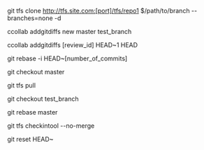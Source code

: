 git tfs clone http://tfs.site.com:[port]/tfs/repo1 $/path/to/branch --branches=none -d


ccollab addgitdiffs new master test_branch


ccollab addgitdiffs [review_id] HEAD~1 HEAD


git rebase -i HEAD~[number_of_commits]


git checkout master


git tfs pull


git checkout test_branch


git rebase master


git tfs checkintool --no-merge


git reset HEAD~


